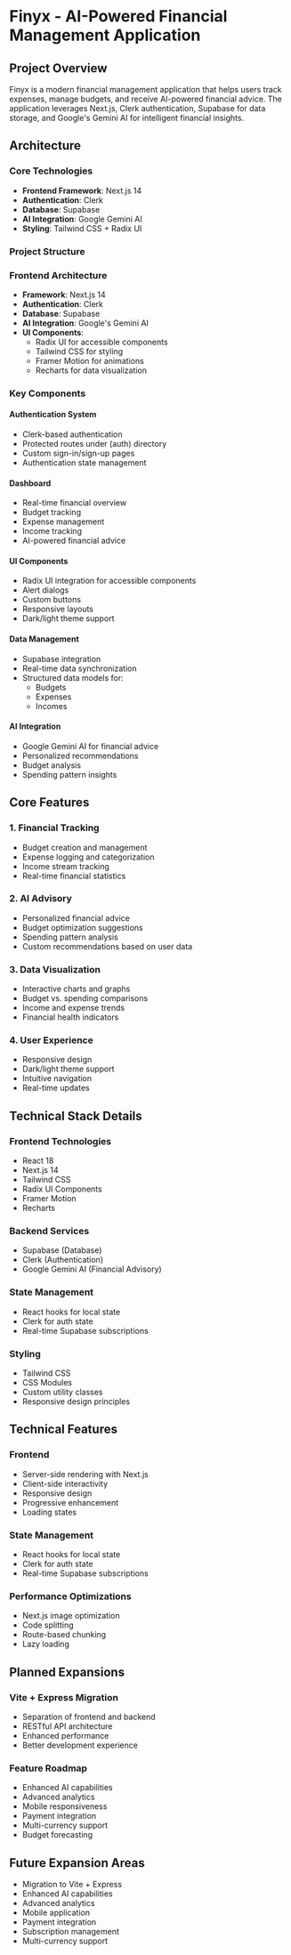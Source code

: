 # Finyx - AI-Powered Financial Management Application

## Project Overview
Finyx is a modern financial management application that helps users track expenses, manage budgets, and receive AI-powered financial advice. The application leverages Next.js, Clerk authentication, Supabase for data storage, and Google's Gemini AI for intelligent financial insights.

## Architecture

### Core Technologies
- **Frontend Framework**: Next.js 14
- **Authentication**: Clerk
- **Database**: Supabase
- **AI Integration**: Google Gemini AI
- **Styling**: Tailwind CSS + Radix UI

### Project Structure

### Frontend Architecture
- **Framework**: Next.js 14
- **Authentication**: Clerk
- **Database**: Supabase
- **AI Integration**: Google's Gemini AI
- **UI Components**: 
  - Radix UI for accessible components
  - Tailwind CSS for styling
  - Framer Motion for animations
  - Recharts for data visualization

### Key Components

#### Authentication System
- Clerk-based authentication
- Protected routes under (auth) directory
- Custom sign-in/sign-up pages
- Authentication state management

#### Dashboard
- Real-time financial overview
- Budget tracking
- Expense management
- Income tracking
- AI-powered financial advice

#### UI Components
- Radix UI integration for accessible components
- Alert dialogs
- Custom buttons
- Responsive layouts
- Dark/light theme support

#### Data Management
- Supabase integration
- Real-time data synchronization
- Structured data models for:
  - Budgets
  - Expenses
  - Incomes

#### AI Integration
- Google Gemini AI for financial advice
- Personalized recommendations
- Budget analysis
- Spending pattern insights

## Core Features

### 1. Financial Tracking
- Budget creation and management
- Expense logging and categorization
- Income stream tracking
- Real-time financial statistics

### 2. AI Advisory
- Personalized financial advice
- Budget optimization suggestions
- Spending pattern analysis
- Custom recommendations based on user data

### 3. Data Visualization
- Interactive charts and graphs
- Budget vs. spending comparisons
- Income and expense trends
- Financial health indicators

### 4. User Experience
- Responsive design
- Dark/light theme support
- Intuitive navigation
- Real-time updates

## Technical Stack Details

### Frontend Technologies
- React 18
- Next.js 14
- Tailwind CSS
- Radix UI Components
- Framer Motion
- Recharts

### Backend Services
- Supabase (Database)
- Clerk (Authentication)
- Google Gemini AI (Financial Advisory)

### State Management
- React hooks for local state
- Clerk for auth state
- Real-time Supabase subscriptions

### Styling
- Tailwind CSS
- CSS Modules
- Custom utility classes
- Responsive design principles

## Technical Features

### Frontend
- Server-side rendering with Next.js
- Client-side interactivity
- Responsive design
- Progressive enhancement
- Loading states

### State Management
- React hooks for local state
- Clerk for auth state
- Real-time Supabase subscriptions

### Performance Optimizations
- Next.js image optimization
- Code splitting
- Route-based chunking
- Lazy loading

## Planned Expansions

### Vite + Express Migration
- Separation of frontend and backend
- RESTful API architecture
- Enhanced performance
- Better development experience

### Feature Roadmap
- Enhanced AI capabilities
- Advanced analytics
- Mobile responsiveness
- Payment integration
- Multi-currency support
- Budget forecasting

## Future Expansion Areas
- Migration to Vite + Express
- Enhanced AI capabilities
- Advanced analytics
- Mobile application
- Payment integration
- Subscription management
- Multi-currency support 